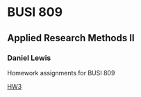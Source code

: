 # BUSI 809
## Applied Research Methods II
### Daniel Lewis

Homework assignments for BUSI 809

[HW3](https://github.com/dsethlewis/busi809/blob/master/hw3/dsl.hw3.md)